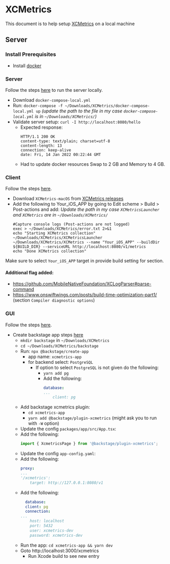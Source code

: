 # XCMetrics
This document is to help setup [XCMetrics](https://xcmetrics.io/) on a local machine

## Server

### Install Prerequisites
* Install [docker](https://www.docker.com)

### Server

Follow the steps [here](https://github.com/spotify/XCMetrics/blob/main/docs/Run%20the%20Backend%20Locally.md) to run the server locally.

* Download `docker-compose-local.yml`
* Run: `docker-compose -f ~/Downloads/XCMetrics/docker-compose-local.yml up` _(update the path to the file in my case `docker-compose-local.yml` is in `~/Downloads/XCMetrics/`)_
* Validate server setup: `curl -I http://localhost:8080/hello`
    * Expected response:
        ```
        HTTP/1.1 200 OK
        content-type: text/plain; charset=utf-8
        content-length: 13
        connection: keep-alive
        date: Fri, 14 Jan 2022 00:22:44 GMT
        ```
    * Had to update docker resources Swap to 2 GB and Memory to 4 GB.

### Client

Follow the steps [here](https://github.com/spotify/XCMetrics/blob/main/docs/Getting%20Started.md).

* Download `XCMetrics-macOS` from [XCMetrics releases](https://github.com/spotify/XCMetrics/releases)
* Add the following to Your_iOS_APP by going to Edit scheme > Build > Post-actions and add:
    _Update the path in my case `XCMetricsLauncher` and `XCMetrics` are in `~/Downloads/XCMetrics/`_
    ```
    #Capture console logs (Post-actions are not logged)
    exec > ~/Downloads/XCMetrics/error.txt 2>&1
    echo "Starting XCMetrics collection"
    ~/Downloads/XCMetrics/XCMetricsLauncher ~/Downloads/XCMetrics/XCMetrics --name "Your_iOS_APP" --buildDir ${BUILD_DIR} --serviceURL http://localhost:8080/v1/metrics
    echo "Done XCMetrics collection"
    ```

Make sure to select `Your_iOS_APP` target in provide build setting for section.

#### Additional flag added:
* https://github.com/MobileNativeFoundation/XCLogParser#parse-command
* https://www.onswiftwings.com/posts/build-time-optimization-part1/ (section `Compiler diagnostic options`)

### GUI

Follow the steps [here](https://xcmetrics.io/docs/backstage-integration.html).

* Create backstage app steps [here](https://backstage.io/docs/getting-started/)
    * `mkdir backstage` in `~/Downloads/XCMetrics`
    * `cd ~/Downloads/XCMetrics/backstage`
    * Run: `npx @backstage/create-app`
        * app name: `xcmetrics-app`
        * for backend select: `PostgreSQL`
           * If option to select `PostgreSQL` is not given do the following:
              * `yarn add pg`
              * Add the following:
                 ```yaml
                 database:
                 ...
                     client: pg
                 ```
    * Add backstage xcmetrics plugin: 
        * `cd xcmetrics-app`
        * `yarn add @backstage/plugin-xcmetrics` (might ask you to run with `-W` option)
    * Update the config `packages/app/src/App.tsx`:
    * Add the following:
        ```ts
        import { XcmetricsPage } from '@backstage/plugin-xcmetrics';
        ```
    * Update the config `app-config.yaml`: 
    * Add the following:
        ```yaml
        proxy:
        ...
        '/xcmetrics':
            target: http://127.0.0.1:8080/v1
        ```
    * Add the following:
        ```yaml
          database:
          client: pg
          connection:
        ...
            host: localhost
            port: 5432
            user: xcmetrics-dev
            password: xcmetrics-dev
        ```
    * Run the app: `cd xcmetrics-app && yarn dev`
    * Goto http://localhost:3000/xcmetrics
        * Run Xcode build to see new entry
